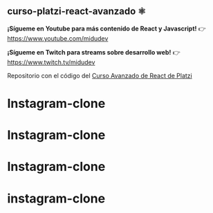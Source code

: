 ## curso-platzi-react-avanzado ⚛️

**¡Sígueme en Youtube para más contenido de React y Javascript!** 👉 https://www.youtube.com/midudev

**¡Sígueme en Twitch para streams sobre desarrollo web!** 👉 https://www.twitch.tv/midudev

Repositorio con el código del [Curso Avanzado de React de Platzi](https://platzi.com/cursos/react-avanzado/)
# Instagram-clone
# Instagram-clone
# Instagram-clone
# instagram-clone
